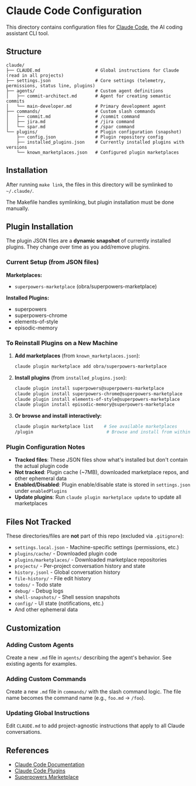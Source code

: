 # Claude Code Configuration

This directory contains configuration files for [Claude Code](https://claude.com/claude-code), the AI coding assistant CLI tool.

## Structure

```
claude/
├── CLAUDE.md                     # Global instructions for Claude (read in all projects)
├── settings.json                 # Core settings (telemetry, permissions, status line, plugins)
├── agents/                       # Custom agent definitions
│   ├── commit-architect.md       # Agent for creating semantic commits
│   └── main-developer.md         # Primary development agent
├── commands/                     # Custom slash commands
│   ├── commit.md                 # /commit command
│   ├── jira.md                   # /jira command
│   └── spar.md                   # /spar command
└── plugins/                      # Plugin configuration (snapshot)
    ├── config.json               # Plugin repository config
    ├── installed_plugins.json    # Currently installed plugins with versions
    └── known_marketplaces.json   # Configured plugin marketplaces
```

## Installation

After running `make link`, the files in this directory will be symlinked to `~/.claude/`.

The Makefile handles symlinking, but plugin installation must be done manually.

## Plugin Installation

The plugin JSON files are a **dynamic snapshot** of currently installed plugins. They change over time as you add/remove plugins.

### Current Setup (from JSON files)

**Marketplaces:**
- `superpowers-marketplace` (obra/superpowers-marketplace)

**Installed Plugins:**
- superpowers
- superpowers-chrome
- elements-of-style
- episodic-memory

### To Reinstall Plugins on a New Machine

1. **Add marketplaces** (from `known_marketplaces.json`):
   ```bash
   claude plugin marketplace add obra/superpowers-marketplace
   ```

2. **Install plugins** (from `installed_plugins.json`):
   ```bash
   claude plugin install superpowers@superpowers-marketplace
   claude plugin install superpowers-chrome@superpowers-marketplace
   claude plugin install elements-of-style@superpowers-marketplace
   claude plugin install episodic-memory@superpowers-marketplace
   ```

3. **Or browse and install interactively:**
   ```bash
   claude plugin marketplace list    # See available marketplaces
   /plugin                            # Browse and install from within Claude
   ```

### Plugin Configuration Notes

- **Tracked files**: These JSON files show what's installed but don't contain the actual plugin code
- **Not tracked**: Plugin cache (~7MB), downloaded marketplace repos, and other ephemeral data
- **Enabled/Disabled**: Plugin enable/disable state is stored in `settings.json` under `enabledPlugins`
- **Update plugins**: Run `claude plugin marketplace update` to update all marketplaces

## Files Not Tracked

These directories/files are **not** part of this repo (excluded via `.gitignore`):

- `settings.local.json` - Machine-specific settings (permissions, etc.)
- `plugins/cache/` - Downloaded plugin code
- `plugins/marketplaces/` - Downloaded marketplace repositories
- `projects/` - Per-project conversation history and state
- `history.jsonl` - Global conversation history
- `file-history/` - File edit history
- `todos/` - Todo state
- `debug/` - Debug logs
- `shell-snapshots/` - Shell session snapshots
- `config/` - UI state (notifications, etc.)
- And other ephemeral data

## Customization

### Adding Custom Agents

Create a new `.md` file in `agents/` describing the agent's behavior. See existing agents for examples.

### Adding Custom Commands

Create a new `.md` file in `commands/` with the slash command logic. The file name becomes the command name (e.g., `foo.md` → `/foo`).

### Updating Global Instructions

Edit `CLAUDE.md` to add project-agnostic instructions that apply to all Claude conversations.

## References

- [Claude Code Documentation](https://docs.claude.com/en/docs/claude-code)
- [Claude Code Plugins](https://docs.claude.com/en/docs/claude-code/plugins)
- [Superpowers Marketplace](https://github.com/obra/superpowers-marketplace)
